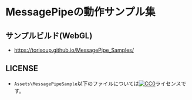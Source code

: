 # MessagePipeの動作サンプル集

## サンプルビルド(WebGL)

* https://torisoup.github.io/MessagePipe_Samples/

## LICENSE

* `Assets\MessagePipeSample`以下のファイルについては[![CC0](http://i.creativecommons.org/p/zero/1.0/88x31.png "CC0")](http://creativecommons.org/publicdomain/zero/1.0/deed.ja)ライセンスです。

